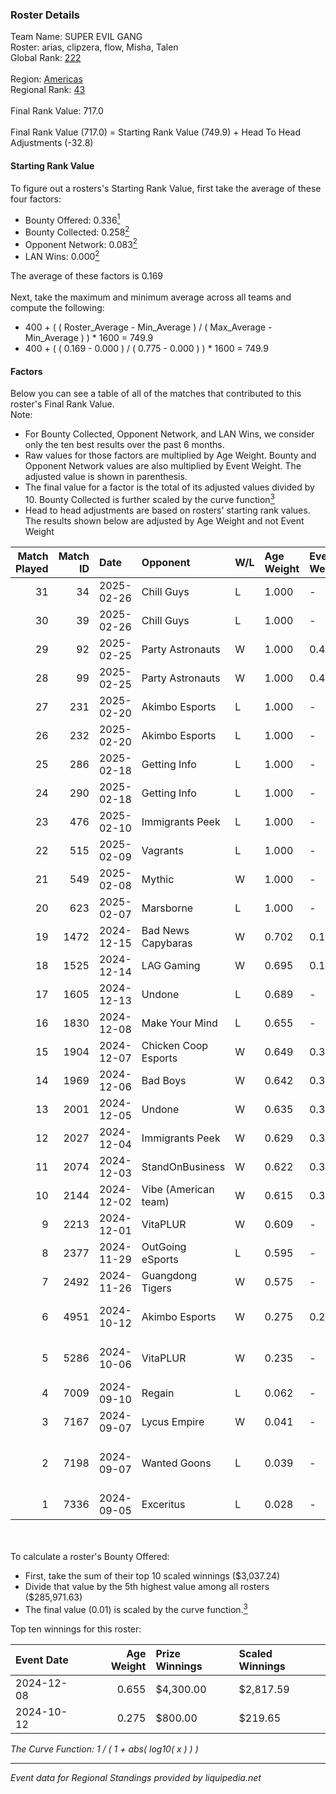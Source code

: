 ### Roster Details<br />
Team Name: SUPER EVIL GANG<br />
Roster: arias, clipzera, flow, Misha, Talen<br />
Global Rank: [222](../../standings_global_2025_02_28.md)<br />
<br />
Region: [Americas]( ../../standings_americas_2025_02_28.md)<br />
Regional Rank: [43]( ../../standings_americas_2025_02_28.md)<br />
<br />
Final Rank Value:  717.0<br />
<br />
Final Rank Value (717.0) = Starting Rank Value (749.9) + Head To Head Adjustments (-32.8)<br />

#### Starting Rank Value<br />
To figure out a rosters's Starting Rank Value, first take the average of these four factors:<br />
- Bounty Offered: 0.336[<sup>1</sup>](#table2)
- Bounty Collected: 0.258[<sup>2</sup>](#table1)
- Opponent Network: 0.083[<sup>2</sup>](#table1)
- LAN Wins: 0.000[<sup>2</sup>](#table1)

The average of these factors is 0.169<br />
<br />
Next, take the maximum and minimum average across all teams and compute the following:<br />
- 400 + ( ( Roster_Average - Min_Average ) / ( Max_Average - Min_Average ) ) * 1600 = 749.9
- 400 + ( ( 0.169 - 0.000 ) / ( 0.775 - 0.000 ) ) * 1600 = 749.9


#### Factors<br />
Below you can see a table of all of the matches that contributed to this roster's Final Rank Value.<br />
Note:<br />

- For Bounty Collected, Opponent Network, and LAN Wins, we consider only the ten best results over the past 6 months.
- Raw values for those factors are multiplied by Age Weight. Bounty and Opponent Network values are also multiplied by Event Weight. The adjusted value is shown in parenthesis.
- The final value for a factor is the total of its adjusted values divided by 10. Bounty Collected is further scaled by the curve function[<sup>3</sup>](#curveFunction)
- Head to head adjustments are based on rosters' starting rank values. The results shown below are adjusted by Age Weight and not Event Weight
<span id="table1"></span><br />


| Match Played | Match ID | Date       | Opponent             | W/L | Age Weight | Event Weight | Bounty Collected | Opponent Network | LAN Wins  | H2H Adj. | Roster                                         |
| -: | -: | :- | :- | :- | :- | :- | :- | :- | :- | -: | :- |
|           31 |       34 | 2025-02-26 | Chill Guys           | L   | 1.000      | -            | -                | -                | -         |    -7.42 | arias, clipzera, flow, Misha, Talen            |
|           30 |       39 | 2025-02-26 | Chill Guys           | L   | 1.000      | -            | -                | -                | -         |    -7.91 | arias, clipzera, flow, Misha, Talen            |
|           29 |       92 | 2025-02-25 | Party Astronauts     | W   | 1.000      | 0.477        | 0.009 (0.004)    | 0.557 (0.266)    | 0 (0.000) |    21.01 | arias, clipzera, flow, Misha, Talen            |
|           28 |       99 | 2025-02-25 | Party Astronauts     | W   | 1.000      | 0.477        | 0.009 (0.004)    | 0.557 (0.266)    | 0 (0.000) |    22.65 | arias, clipzera, flow, Misha, Talen            |
|           27 |      231 | 2025-02-20 | Akimbo Esports       | L   | 1.000      | -            | -                | -                | -         |   -14.57 | arias, clipzera, flow, Misha, Talen            |
|           26 |      232 | 2025-02-20 | Akimbo Esports       | L   | 1.000      | -            | -                | -                | -         |   -15.91 | arias, clipzera, flow, Misha, Talen            |
|           25 |      286 | 2025-02-18 | Getting Info         | L   | 1.000      | -            | -                | -                | -         |    -7.03 | arias, clipzera, flow, Misha, Talen            |
|           24 |      290 | 2025-02-18 | Getting Info         | L   | 1.000      | -            | -                | -                | -         |    -7.48 | arias, clipzera, flow, Misha, Talen            |
|           23 |      476 | 2025-02-10 | Immigrants Peek      | L   | 1.000      | -            | -                | -                | -         |   -19.90 | arias, clipzera, flow, Misha, Talen            |
|           22 |      515 | 2025-02-09 | Vagrants             | L   | 1.000      | -            | -                | -                | -         |   -12.57 | arias, clipzera, flow, Misha, Talen            |
|           21 |      549 | 2025-02-08 | Mythic               | W   | 1.000      | -            | -                | -                | 0 (0.000) |     5.88 | arias, clipzera, flow, Misha, Talen            |
|           20 |      623 | 2025-02-07 | Marsborne            | L   | 1.000      | -            | -                | -                | -         |   -22.16 | arias, clipzera, Flow, Misha, Talen            |
|           19 |     1472 | 2024-12-15 | Bad News Capybaras   | W   | 0.702      | 0.143        | 0.001 (0.000)    | 0.224 (0.022)    | 0 (0.000) |     7.98 | arias, clipzera, Keiti, Misha, Talen           |
|           18 |     1525 | 2024-12-14 | LAG Gaming           | W   | 0.695      | 0.143        | 0.002 (0.000)    | -                | 0 (0.000) |     6.31 | arias, clipzera, Keiti, Misha, Talen           |
|           17 |     1605 | 2024-12-13 | Undone               | L   | 0.689      | -            | -                | -                | -         |    -9.65 | arias, clipzera, Keiti, Misha, Talen           |
|           16 |     1830 | 2024-12-08 | Make Your Mind       | L   | 0.655      | -            | -                | -                | -         |   -11.08 | arias, clipzera, flow, Misha, Talen            |
|           15 |     1904 | 2024-12-07 | Chicken Coop Esports | W   | 0.649      | 0.372        | 0.008 (0.002)    | 0.203 (0.049)    | 0 (0.000) |     7.98 | arias, clipzera, flow, Misha, Talen            |
|           14 |     1969 | 2024-12-06 | Bad Boys             | W   | 0.642      | 0.372        | 0.005 (0.001)    | 0.155 (0.037)    | 0 (0.000) |     7.57 | arias, clipzera, flow, Misha, Talen            |
|           13 |     2001 | 2024-12-05 | Undone               | W   | 0.635      | 0.372        | 0.003 (0.001)    | 0.334 (0.079)    | 0 (0.000) |    11.04 | arias, clipzera, flow, Misha, Talen            |
|           12 |     2027 | 2024-12-04 | Immigrants Peek      | W   | 0.629      | 0.372        | 0.002 (0.000)    | 0.241 (0.056)    | 0 (0.000) |     7.23 | arias, clipzera, flow, Misha, Talen            |
|           11 |     2074 | 2024-12-03 | StandOnBusiness      | W   | 0.622      | 0.372        | -                | 0.058 (0.013)    | 0 (0.000) |     2.55 | arias, clipzera, flow, Misha, Talen            |
|           10 |     2144 | 2024-12-02 | Vibe (American team) | W   | 0.615      | 0.372        | 0.000 (0.000)    | 0.077 (0.018)    | -         |     6.00 | arias, clipzera, flow, Misha, Talen            |
|            9 |     2213 | 2024-12-01 | VitaPLUR             | W   | 0.609      | -            | -                | -                | -         |     3.76 | arias, clipzera, flow, Misha, Talen            |
|            8 |     2377 | 2024-11-29 | OutGoing eSports     | L   | 0.595      | -            | -                | -                | -         |   -11.76 | arias, clipzera, flow, Misha, Talen            |
|            7 |     2492 | 2024-11-26 | Guangdong Tigers     | W   | 0.575      | -            | -                | -                | -         |     2.20 | arias, clipzera, flow, Misha, Talen            |
|            6 |     4951 | 2024-10-12 | Akimbo Esports       | W   | 0.275      | 0.259        | 0.004 (0.000)    | 0.356 (0.025)    | -         |     3.94 | arias, clipzera, Lambchoppington, misha, Talen |
|            5 |     5286 | 2024-10-06 | VitaPLUR             | W   | 0.235      | -            | -                | -                | -         |     1.51 | arias, clipzera, Lambchoppington, misha, Talen |
|            4 |     7009 | 2024-09-10 | Regain               | L   | 0.062      | -            | -                | -                | -         |    -1.56 | arias, clipzera, Li4m, misha, Talen            |
|            3 |     7167 | 2024-09-07 | Lycus Empire         | W   | 0.041      | -            | -                | -                | -         |     0.16 | arias, clipzera, Li4m, misha, Talen            |
|            2 |     7198 | 2024-09-07 | Wanted Goons         | L   | 0.039      | -            | -                | -                | -         |    -1.00 | arias, Lambchoppington, Locke, misha, Talen    |
|            1 |     7336 | 2024-09-05 | Exceritus            | L   | 0.028      | -            | -                | -                | -         |    -0.58 | arias, clipzera, Li4m, misha, Talen            |

<br />
<span id="table2"></span><br />
To calculate a roster's Bounty Offered:<br />

- First, take the sum of their top 10 scaled winnings ($3,037.24)
- Divide that value by the 5th highest value among all rosters ($285,971.63)
- The final value (0.01) is scaled by the curve function.[<sup>3</sup>](#curveFunction)

Top ten winnings for this roster:<br />

| Event Date | Age Weight | Prize Winnings | Scaled Winnings |
| :- | -: | :- | :- |
| 2024-12-08 |      0.655 | $4,300.00      | $2,817.59       |
| 2024-10-12 |      0.275 | $800.00        | $219.65         |


<span id="curveFunction"></span>_The Curve Function: 1 / ( 1 + abs( log10( x ) ) )_<br />

---
_Event data for Regional Standings provided by liquipedia.net_<br />

